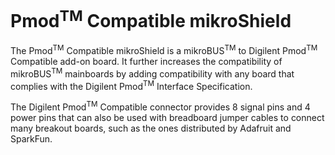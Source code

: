 # Pmod<sup>TM</sup> Compatible mikroShield
The Pmod<sup>TM</sup> Compatible mikroShield is a mikroBUS<sup>TM</sup> to Digilent Pmod<sup>TM</sup> Compatible add-on board. It further increases the compatibility of mikroBUS<sup>TM</sup> mainboards by adding compatibility with any board that complies with the Digilent Pmod<sup>TM</sup> Interface Specification.

The Digilent Pmod<sup>TM</sup> Compatible connector provides 8 signal pins and 4 power pins that can also be used with breadboard jumper cables to connect many breakout boards, such as the ones distributed by Adafruit and SparkFun.

